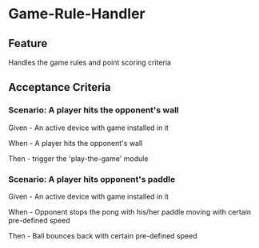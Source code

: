# Game-Rule-Handler

## Feature

  Handles the game rules and point scoring criteria
  
## Acceptance Criteria

### Scenario: A player hits the opponent's wall

  Given - An active device with game installed in it
  
  When - A player hits the opponent's wall
  
  Then - trigger the 'play-the-game' module
  
### Scenario: A player hits opponent's paddle

  Given - An active device with game installed in it
  
  When - Opponent stops the pong with his/her paddle moving with certain pre-defined speed
  
  Then - Ball bounces back with certain pre-defined speed
